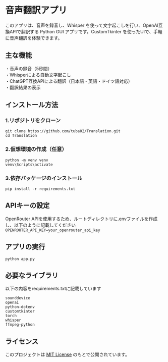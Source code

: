 # 音声翻訳アプリ
このアプリは、音声を録音し、Whisper を使って文字起こしを行い、OpenAI互換APIで翻訳する Python GUI アプリです。CustomTkinter を使ったUIで、手軽に音声翻訳を体験できます。

## 主な機能
・音声の録音（5秒間）    
・Whisperによる自動文字起こし  
・ChatGPT互換APIによる翻訳（日本語・英語・ドイツ語対応）    
・翻訳結果の表示   

## インストール方法

### 1.リポジトリをクローン
``` git clone https://github.com/tuba02/Translation.git ```  
 ``` cd Translation ``` 

### 2.仮想環境の作成（任意）
 ``` python -m venv venv  ```    
 ``` venv\Scripts\activate ```   

### 3.依存パッケージのインストール
 ``` pip install -r requirements.txt ``` 

## APIキーの設定
OpenRouter APIを使用するため、ルートディレクトリに.envファイルを作成し、以下のように記載してください  
 ``` OPENROUTER_API_KEY=your_openrouter_api_key ``` 

## アプリの実行
 ``` python app.py ``` 

## 必要なライブラリ
以下の内容をrequirements.txtに記載しています  
 ``` numpy  
sounddevice  
openai  
python-dotenv  
customtkinter  
torch  
whisper  
ffmpeg-python
 ```

## ライセンス
このプロジェクトは [MIT License](./LICENSE) のもとで公開されています。



